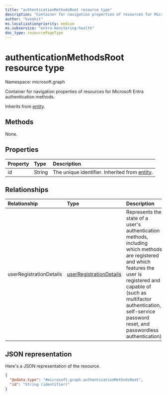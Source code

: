 ```yaml
---
title: "authenticationMethodsRoot resource type"
description: "Container for navigation properties of resources for Microsoft Entra authentication methods."
author: "kvenkit"
ms.localizationpriority: medium
ms.subservice: "entra-monitoring-health"
doc_type: resourcePageType
---
```


# authenticationMethodsRoot resource type

Namespace: microsoft.graph

Container for navigation properties of resources for Microsoft Entra authentication methods.

Inherits from [entity](../resources/entity.md).

## Methods

None.

## Properties

|Property|Type|Description|
|:---|:---|:---|
|id|String| The unique identifier. Inherited from [entity](../resources/entity.md).|

## Relationships

|Relationship|Type|Description|
|:---|:---|:---|
|userRegistrationDetails|[userRegistrationDetails](../resources/userregistrationdetails.md)| Represents the state of a user's authentication methods, including which methods are registered and which features the user is registered and capable of (such as multifactor authentication, self-service password reset, and passwordless authentication).|

## JSON representation

Here's a JSON representation of the resource.

<!-- {
  "blockType": "resource",
  "keyProperty": "id",
  "@odata.type": "microsoft.graph.authenticationMethodsRoot",
  "baseType": "microsoft.graph.entity",
  "openType": false
}
-->
``` json
{
  "@odata.type": "#microsoft.graph.authenticationMethodsRoot",
  "id": "String (identifier)"
}
```
